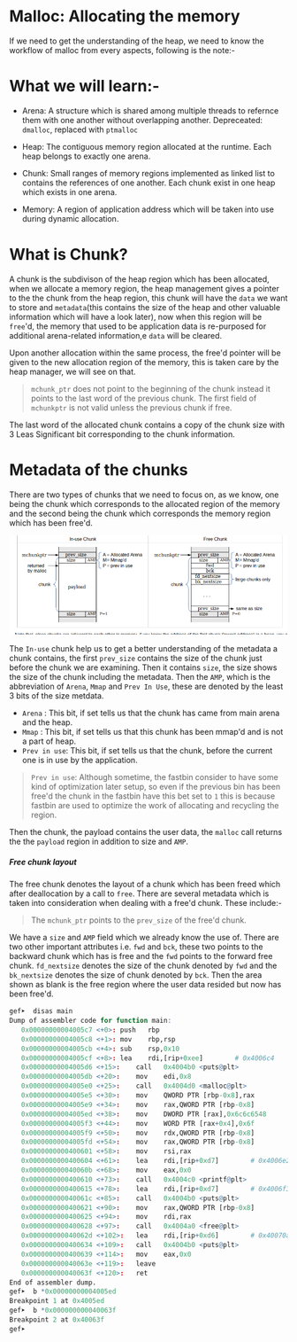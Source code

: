 # Malloc: Allocating the memory

If we need to get the understanding of the heap, we need to know the workflow of malloc from every aspects, following is the note:-


# What we will learn:-

* Arena: A structure which is shared among multiple threads to refernce them with one another without overlapping another. Depreceated: `dmalloc`, replaced with `ptmalloc`

* Heap:  The contiguous memory region allocated at the runtime. Each heap belongs to exactly one arena.
* Chunk: Small ranges of memory regions implemented as linked list to contains the references of one another. Each chunk exist in one heap which exists in one arena.

* Memory: A region of application address which will be taken into use during dynamic allocation.


# What is Chunk?

A chunk is the subdivison of the heap region which has been allocated, when we allocate a memory region, the heap management gives a pointer to the the chunk from the heap region, this chunk will have the `data` we want to store and `metadata`(this contains the size of the heap and other valuable information which will have a look later), now when this region will be `free`'d,  the memory that used to be application data is re-purposed for additional arena-related information,e `data` will be cleared.


Upon another allocation within the same process, the free'd pointer will be given to the new allocation region of the memory, this is taken care by the heap manager, we will see on that.


> `mchunk_ptr` does not point to the beginning of the chunk instead it points to the last word of the previous chunk. The first field of `mchunkptr` is not valid unless the previous chunk if free.

The last word of the allocated chunk contains a copy of the chunk size with 3 Leas Significant bit corresponding to the chunk information.

# Metadata of the chunks

There are two types of chunks that we need to focus on, as we know, one being the chunk which corresponds to the allocated region of the memory and the second being the chunk which corresponds the memory region which has been free'd.


![](chunk_metadata.png)


The `In-use` chunk help us to get a better understanding of the metadata a chunk contains, the first `prev_size` contains the size of the chunk just before the chunk we are examining. Then it contains `size`, the size shows the size of the chunk including the metadata. Then the `AMP`, which is the abbreviation of `Arena`, `Mmap` and `Prev In Use`, these are denoted by the least 3 bits of the size metdata.

* `Arena`      : This bit, if set tells us that the chunk has came from main arena and the heap.
* `Mmap`       : This bit, if set tells us that this chunk has been mmap'd and is not a part of heap.
* `Prev in use`: This bit, if set tells us that the chunk, before the current one is in use by the application.

> `Prev in use`: Although sometime, the fastbin consider to have some kind of optimization later setup, so even if the previous bin has been free'd the chunk in the fastbin have this bet set to `1` this is because fastbin are used to optimize the work of allocating and recycling the region.

Then the chunk, the payload contains the user data, the `malloc` call returns the the `payload` region in addition to size and `AMP`. 

##### Free chunk layout


The free chunk denotes the layout of a chunk which has been freed which after deallocation by a call to `free`. There are several metadata which is taken into consideration when dealing with a free'd chunk. These include:-

> The `mchunk_ptr` points to the `prev_size` of the free'd chunk.

We have a `size` and `AMP` field which we already know the use of. There are two other important attributes i.e. `fwd` and `bck`, these two points to the backward chunk which has is free and the `fwd` points to the forward free chunk. `fd_nextsize` denotes the size of the chunk denoted by `fwd` and the `bk_nextsize` denotes the size of chunk denoted by `bck`. Then the area shown as blank is the free region where the user data resided but now has been free'd.


```r
gef➤  disas main
Dump of assembler code for function main:
   0x00000000004005c7 <+0>:	push   rbp
   0x00000000004005c8 <+1>:	mov    rbp,rsp
   0x00000000004005cb <+4>:	sub    rsp,0x10
   0x00000000004005cf <+8>:	lea    rdi,[rip+0xee]        # 0x4006c4
   0x00000000004005d6 <+15>:	call   0x4004b0 <puts@plt>
   0x00000000004005db <+20>:	mov    edi,0x8
   0x00000000004005e0 <+25>:	call   0x4004d0 <malloc@plt>
   0x00000000004005e5 <+30>:	mov    QWORD PTR [rbp-0x8],rax
   0x00000000004005e9 <+34>:	mov    rax,QWORD PTR [rbp-0x8]
   0x00000000004005ed <+38>:	mov    DWORD PTR [rax],0x6c6c6548
   0x00000000004005f3 <+44>:	mov    WORD PTR [rax+0x4],0x6f
   0x00000000004005f9 <+50>:	mov    rdx,QWORD PTR [rbp-0x8]
   0x00000000004005fd <+54>:	mov    rax,QWORD PTR [rbp-0x8]
   0x0000000000400601 <+58>:	mov    rsi,rax
   0x0000000000400604 <+61>:	lea    rdi,[rip+0xd7]        # 0x4006e2
   0x000000000040060b <+68>:	mov    eax,0x0
   0x0000000000400610 <+73>:	call   0x4004c0 <printf@plt>
   0x0000000000400615 <+78>:	lea    rdi,[rip+0xd7]        # 0x4006f3
   0x000000000040061c <+85>:	call   0x4004b0 <puts@plt>
   0x0000000000400621 <+90>:	mov    rax,QWORD PTR [rbp-0x8]
   0x0000000000400625 <+94>:	mov    rdi,rax
   0x0000000000400628 <+97>:	call   0x4004a0 <free@plt>
   0x000000000040062d <+102>:	lea    rdi,[rip+0xd6]        # 0x40070a
   0x0000000000400634 <+109>:	call   0x4004b0 <puts@plt>
   0x0000000000400639 <+114>:	mov    eax,0x0
   0x000000000040063e <+119>:	leave  
   0x000000000040063f <+120>:	ret    
End of assembler dump.
gef➤  b *0x00000000004005ed
Breakpoint 1 at 0x4005ed
gef➤  b *0x000000000040063f
Breakpoint 2 at 0x40063f
gef➤  
```


